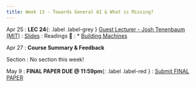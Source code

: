 ```yaml
---
title: Week 13 - Towards General AI & What is Missing?
---
```


Apr 25
: **LEC 24**{: .label .label-grey } [Guest Lecturer - Josh Tenenbaum (MIT)](#)
: [Slides](#)
: Readings 📖
: * [Building Machines](https://canvas.harvard.edu/files/14825167/download?download_frd=1) 

Apr 27
: **Course Summary & Feedback**

Section
: No section this week!

May 9
: **FINAL PAPER DUE @ 11:59pm**{: .label .label-red }
    : [Submit FINAL PAPER](https://canvas.harvard.edu/courses/97916/assignments/532852)


